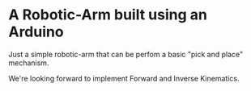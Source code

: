 # A Robotic-Arm built using an Arduino

Just a simple robotic-arm that can be perfom a basic "pick and place" mechanism.

We're looking forward to implement Forward and Inverse Kinematics.

